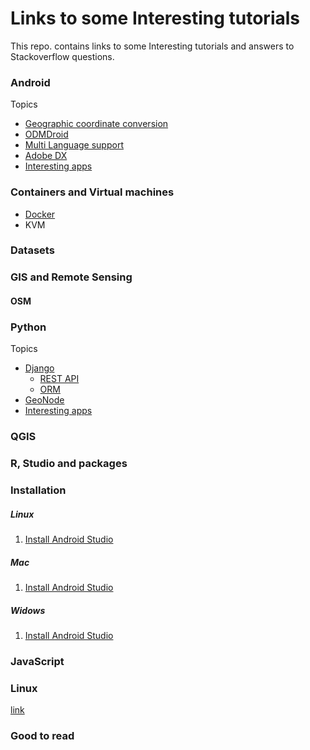 # Links to some Interesting tutorials
This repo. contains links to some Interesting tutorials and answers to Stackoverflow questions.

### Android
Topics
- [Geographic coordinate conversion](https://github.com/mnahmad/links_2_tutorials/blob/master/android.md#Geographic-coordinate-conversion)
- [ODMDroid](https://github.com/mnahmad/links_2_tutorials/blob/master/android.md#ODMDroid)
- [Multi Language support](https://github.com/mnahmad/links_2_tutorials/blob/master/android.md#Language-support)
- [Adobe DX](https://github.com/mnahmad/links_2_tutorials/blob/master/android.md#Adobe-DX)
- [Interesting apps](https://github.com/mnahmad/links_2_tutorials/blob/master/android.md#Interesting-apps)


### Containers and Virtual machines

- [Docker](https://github.com/mnahmad/links_2_tutorials/blob/master/vms.md#Docker)
- KVM


### Datasets


### GIS and Remote Sensing

#### OSM

### Python

Topics

- [Django](https://github.com/mnahmad/links_2_tutorials/blob/master/python.md#Django)  
  - [REST API](ttps://github.com/mnahmad/links_2_tutorials/blob/master/python.md#Django)
  - [ORM](ttps://github.com/mnahmad/links_2_tutorials/blob/master/python.md#Django)
- [GeoNode](ttps://github.com/mnahmad/links_2_tutorials/blob/master/python.md#GeoNode)
- [Interesting apps](ttps://github.com/mnahmad/links_2_tutorials/blob/master/python.md#Interesting-apps)


### QGIS


### R, Studio and packages


### Installation

##### Linux
1. [Install Android Studio](https://developer.android.com/studio/install)

##### Mac
1. [Install Android Studio](https://developer.android.com/studio/install)


#####  Widows
1. [Install Android Studio](https://developer.android.com/studio/install)


### JavaScript



### Linux

[link](https://github.com/mnahmad/links_2_tutorials/blob/master/django.md)


### Good to read
